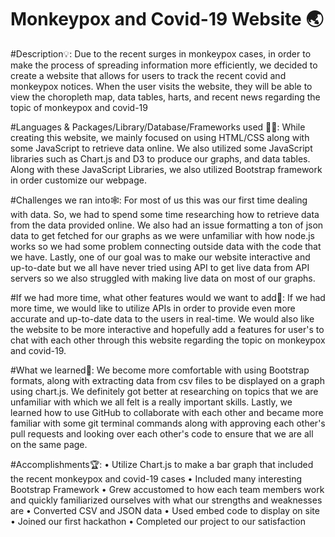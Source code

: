 # Monkeypox and Covid-19 Website 🌏

#Description💡:
Due to the recent surges in monkeypox cases, in order to make the process of spreading information more efficiently, we decided to create a website that allows for users to track the recent covid and monkeypox notices. When the user visits the website, they will be able to view the choropleth map, data tables, harts, and recent news regarding the topic of monkeypox and covid-19

#Languages & Packages/Library/Database/Frameworks used 👷‍♂️:
While creating this website, we mainly focused on using HTML/CSS along with some JavaScript to retrieve data online. We also utilized some JavaScript libraries such as Chart.js and D3 to produce our graphs, and data tables. Along with these JavaScript Libraries, we also utilized Bootstrap framework in order customize our webpage. 

#Challenges we ran into🕸:
For most of us this was our first time dealing with data. So, we had to spend some time researching how to retrieve data from the data provided online. We also had an issue formatting a ton of json data to get fetched for our graphs as we were unfamiliar with how node.js works so we had some problem connecting outside data with the code that we have. Lastly, one of our goal was to make our website interactive and up-to-date but we all have never tried using API to get live data from API servers so we also struggled with making live data on most of our graphs.

#If we had more time, what other features would we want to add🔮:
If we had more time, we would like to utilize APIs in order to provide even more accurate and up-to-date data to the users in real-time. We would also like the website to be more interactive and hopefully add a features for user's to chat with each other through this website regarding the topic on monkeypox and covid-19.

#What we learned🧠:
We become more comfortable with using Bootstrap formats, along with extracting data from csv files to be displayed on a graph using chart.js. We definitely got better at researching on topics that we are unfamiliar with which we all felt is a really important skills. Lastly, we learned how to use GitHub to collaborate with each other and became more familiar with some git terminal commands along with approving each other's pull requests and looking over each other's code to ensure that we are all on the same page. 

#Accomplishments🏆:
• Utilize Chart.js to make a bar graph that included the recent monkeypox and covid-19 cases
• Included many interesting Bootstrap Framework
• Grew accustomed to how each team members work and quickly familiarized ourselves with what our strengths and weaknesses are 
• Converted CSV and JSON data
• Used embed code to display on site
• Joined our first hackathon
• Completed our project to our satisfaction





